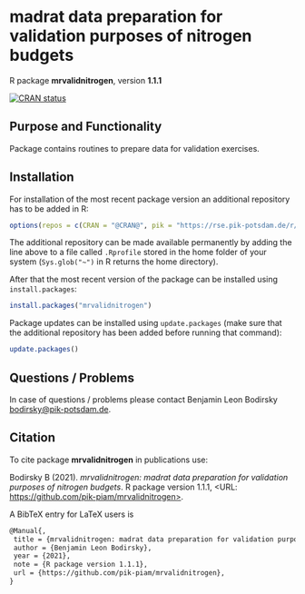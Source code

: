 # madrat data preparation for validation purposes of nitrogen budgets

R package **mrvalidnitrogen**, version **1.1.1**

[![CRAN status](https://www.r-pkg.org/badges/version/mrvalidnitrogen)](https://cran.r-project.org/package=mrvalidnitrogen)    

## Purpose and Functionality

Package contains routines to prepare data for validation exercises.


## Installation

For installation of the most recent package version an additional repository has to be added in R:

```r
options(repos = c(CRAN = "@CRAN@", pik = "https://rse.pik-potsdam.de/r/packages"))
```
The additional repository can be made available permanently by adding the line above to a file called `.Rprofile` stored in the home folder of your system (`Sys.glob("~")` in R returns the home directory).

After that the most recent version of the package can be installed using `install.packages`:

```r 
install.packages("mrvalidnitrogen")
```

Package updates can be installed using `update.packages` (make sure that the additional repository has been added before running that command):

```r 
update.packages()
```

## Questions / Problems

In case of questions / problems please contact Benjamin Leon Bodirsky <bodirsky@pik-potsdam.de>.

## Citation

To cite package **mrvalidnitrogen** in publications use:

Bodirsky B (2021). _mrvalidnitrogen: madrat data preparation for validation purposes of
nitrogen budgets_. R package version 1.1.1, <URL:
https://github.com/pik-piam/mrvalidnitrogen>.

A BibTeX entry for LaTeX users is

 ```latex
@Manual{,
  title = {mrvalidnitrogen: madrat data preparation for validation purposes of nitrogen budgets},
  author = {Benjamin Leon Bodirsky},
  year = {2021},
  note = {R package version 1.1.1},
  url = {https://github.com/pik-piam/mrvalidnitrogen},
}
```

